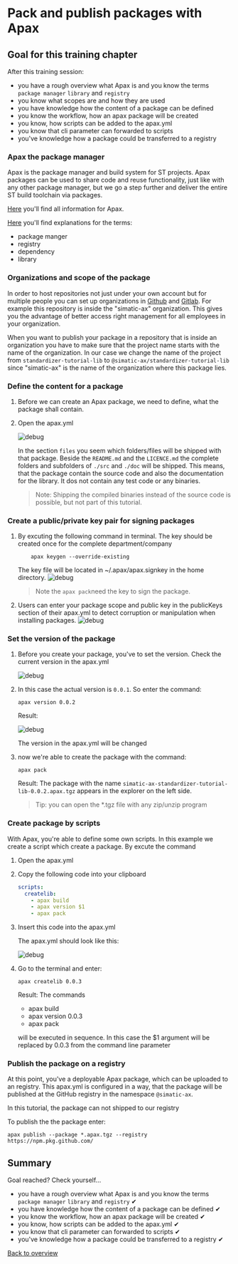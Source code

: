 # Pack and publish packages with Apax

## Goal for this training chapter

After this training session:

- you have a rough overview what Apax is and you know the terms `package manager` `library` and `registry`
- you know what scopes are and how they are used
- you have knowledge how the content of a package can be defined
- you know the workflow, how an apax package will be created
- you know, how scripts can be added to the apax.yml
- you know that cli parameter can forwarded to scripts
- you've knowledge how a package could be transferred to a registry

### Apax the package manager

Apax is the package manager and build system for ST projects. Apax packages can be used to share code and reuse functionality, just like with any other package manager, but we go a step further and deliver the entire ST build toolchain via packages.

[Here](https://console.simatic-ax.siemens.io/docs/apax) you'll find all information for Apax.

[Here](https://console.simatic-ax.siemens.io/docs/apax/apax#glossary) you'll find explanations for the terms:

- package manger
- registry
- dependency
- library

### Organizations and scope of the package

In order to host repositories not just under your own account but for multiple people you can set up organizations in [Github](https://docs.github.com/en/organizations/collaborating-with-groups-in-organizations/about-organizations) and [Gitlab](https://docs.gitlab.com/ee/topics/set_up_organization.html). For example this repository is inside the "simatic-ax" organization. This gives you the advantage of better access right management for all employees in your organization.

When you want to publish your package in a repository that is inside an organization you have to make sure that the project name starts with the name of the organization. In our case we change the name of the project from `standardizer-tutorial-lib` to `@simatic-ax/standardizer-tutorial-lib` since "simatic-ax" is the name of the organization where this package lies.

### Define the content for a package

1. Before we can create an Apax package, we need to define, what the package shall contain.

1. Open the apax.yml

    ![debug](./doc/images/../../images/apax_files.png)

    In the section `files` you seem which folders/files will be shipped with that package.
    Beside the `README.md` and the `LICENCE.md` the complete folders and subfolders of `./src` and `./doc` will be shipped.
    This means, that the package contain the source code and also the documentation for the library. It dos not contain any test code or any binaries.

    >Note: Shipping the compiled binaries instead of the source code is possible, but not part of this tutorial.

### Create a public/private key pair for signing packages

1. By excuting the following command in terminal. The key should be created once for the complete department/company

    ```cli
        apax keygen --override-existing
    ```

    The key file will be located in ~/.apax/apax.signkey in the home directory.
    ![debug](./doc/images/../../images/keypair.PNG)


    >Note the `apax pack`need the key to sign the package. 

1. Users can enter your package scope and public key in the publicKeys section of their apax.yml to detect corruption or manipulation when installing packages.
![debug](./doc/images/../../images/addpublickeys.PNG)

### Set the version of the package

1. Before you create your package, you've to set the version. Check the current version in the apax.yml

     ![debug](./doc/images/../../images/apax_version.png)

1. In this case the actual version is `0.0.1`. So enter the command:

    ```cli
    apax version 0.0.2
    ```

    Result:

    ![debug](./doc/images/../../images/apax_newversion.png)

    The version in the apax.yml will be changed


1. now we're able to create the package with the command:

    ```cli
    apax pack
    ```

    Result: The package with the name `simatic-ax-standardizer-tutorial-lib-0.0.2.apax.tgz` appears in the explorer on the left side.

    >Tip: you can open the *.tgz file with any zip/unzip program



### Create package by scripts

With Apax, you're able to define some own scripts. In this example we create a script which create a package. By excute the command 

1. Open the apax.yml

1. Copy the following code into your clipboard

    ```yml
    scripts:
      createlib:
        - apax build
        - apax version $1
        - apax pack
    ```

1. Insert this code into the apax.yml

    The apax.yml should look like this:

    ![debug](./doc/images/../../images/apax_script.png)

1. Go to the terminal and enter:

    ```cli
    apax createlib 0.0.3
    ```

    Result: The commands

    - apax build
    - apax version 0.0.3
    - apax pack

    will be executed in sequence. In this case the $1 argument will be replaced by 0.0.3 from the command line parameter

### Publish the package on a registry

At this point, you've a deployable Apax package, which can be uploaded to an registry. This apax.yml is configured in a way, that the package will be published at the GitHub registry in the namespace `@simatic-ax`.

In this tutorial, the package can not shipped to our registry

To publish the the package enter:

```cli
apax publish --package *.apax.tgz --registry https://npm.pkg.github.com/
```

## Summary

Goal reached? Check yourself...

- you have a rough overview what Apax is and you know the terms `package manager` `library` and `registry` ✔
- you have knowledge how the content of a package can be defined ✔
- you know the workflow, how an apax package will be created ✔
- you know, how scripts can be added to the apax.yml ✔
- you know that cli parameter can forwarded to scripts ✔
- you've knowledge how a package could be transferred to a registry ✔

[Back to overview](./../README.md)
